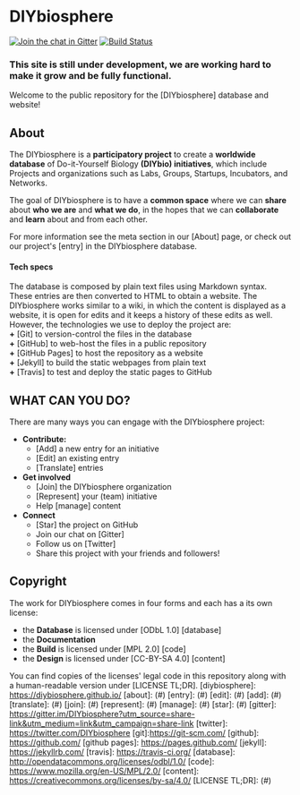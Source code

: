 # DIYbiosphere 

[![Join the chat in Gitter](https://badges.gitter.im/DIYbiosphere/diybiosphere.io.svg)](https://gitter.im/DIYbiosphere/diybiosphere.io?utm_source=badge&utm_medium=badge&utm_campaign=pr-badge) 
[![Build Status](https://travis-ci.org/DIYbiosphere/diybiosphere.io.svg?branch=master)](https://travis-ci.org/DIYbiosphere/diybiosphere.io)


### This site is still under development, we are working hard to make it grow and be fully functional.

Welcome to the public repository for the [DIYbiosphere] database and website!

## About
The DIYbiosphere  is a **participatory project** to create a **worldwide database** of Do-it-Yourself Biology **(DIYbio) initiatives**, which include Projects and organizations such as Labs, Groups, Startups, Incubators, and Networks.

The goal of DIYbiosphere is to have a **common space** where we can **share** about **who we are** and **what we do**, in the hopes that we can **collaborate** and **learn** about and from each other.

For more information see the meta section in our [About] page, or check out our project's [entry] in the DIYbiosphere database. 

#### Tech specs
The database is composed by plain text files using Markdown syntax. These entries are then converted to HTML to obtain a website. The DIYbiosphere works similar to a wiki, in which the content is displayed as a website, it is open for edits and it keeps a history of these edits as well. However, the technologies we use to deploy the project are:<br>
**+** [Git] to version-control the files in the database <br>
**+** [GitHub] to web-host the files in a public repository <br>
**+** [GitHub Pages] to host the repository as a website <br>
**+** [Jekyll] to build the static webpages from plain text <br>
**+** [Travis] to test and deploy the static pages to GitHub

## WHAT CAN YOU DO?
There are many ways you can engage with the DIYbiosphere project:

- **Contribute:**
  - [Add] a new entry for an initiative
  - [Edit] an existing entry
  - [Translate] entries
- **Get involved**
  - [Join] the DIYbiosphere organization
  - [Represent] your (team) initiative
  - Help [manage] content
- **Connect**
  - [Star] the project on GitHub
  - Join our chat on [Gitter]
  - Follow us on [Twitter]
  - Share this project with your friends and followers!

## Copyright
The work for DIYbiosphere comes in four forms and each has a its own license:
- the **Database** is licensed under [ODbL 1.0] [database]
- the **Documentation**
- the **Build** is licensed under [MPL 2.0] [code]
- the **Design** is licensed under [CC-BY-SA 4.0] [content]

You can find copies of the licenses' legal code in this repository along with a human-readable version under [LICENSE TL;DR].
[diybiosphere]: https://diybiosphere.github.io/
[about]: (#)
[entry]: (#)
[edit]: (#)
[add]: (#)
[translate]: (#)
[join]: (#)
[represent]: (#)
[manage]: (#)
[star]: (#)
[gitter]: https://gitter.im/DIYbiosphere?utm_source=share-link&utm_medium=link&utm_campaign=share-link
[twitter]: https://twitter.com/DIYbiosphere
[git]:https://git-scm.com/
[github]: https://github.com/
[github pages]: https://pages.github.com/
[jekyll]: https://jekyllrb.com/
[travis]: https://travis-ci.org/
[database]: http://opendatacommons.org/licenses/odbl/1.0/
[code]: https://www.mozilla.org/en-US/MPL/2.0/
[content]: https://creativecommons.org/licenses/by-sa/4.0/
[LICENSE TL;DR]: (#)


